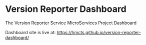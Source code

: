 # Version Reporter Dashboard
The Version Reporter Service MicroServices Project Dashboard

Dashboard site is live at: https://hmcts.github.io/version-reporter-dashboard/

